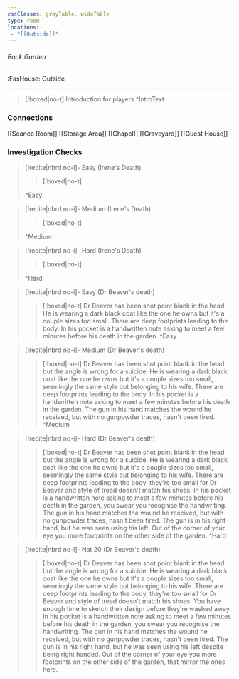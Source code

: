 ```yaml
---
cssClasses: grayTable, wideTable
type: room
locations:
 - "[[Outside]]"
---
```

###### Back Garden
<span class="sub2">:FasHouse: Outside</span>

---

> [!boxed|no-t]
> Introduction for players
>^IntroText
	
### Connections
[[Séance Room]]
[[Storage Area]]
[[Chapel]]
[[Graveyard]]
[[Guest House]]

### Investigation Checks

> [!recite|nbrd no-i]- Easy (Irene's Death)
> <br>
> 
>> [!boxed|no-t]
>> 	
>^Easy

> [!recite|nbrd no-i]- Medium (Irene's Death)
> <br>
> 
>> [!boxed|no-t]
>> 
>^Medium

> [!recite|nbrd no-i]- Hard (Irene's Death)
> <br>
> 
>> [!boxed|no-t]
>> 	
>^Hard

> [!recite|nbrd no-i]- Easy (Dr Beaver's death)
> <br>
> 
>> [!boxed|no-t]
>> Dr Beaver has been shot point blank in the head. He is wearing a dark black coat like the one he owns but it's a couple sizes too small. There are deep footprints leading to the body. In his pocket is a handwritten note asking to meet a few minutes before his death in the garden.
>^Easy

> [!recite|nbrd no-i]- Medium (Dr Beaver's death)
> <br>
> 
>> [!boxed|no-t]
>> Dr Beaver has been shot point blank in the head but the angle is wrong for a suicide. He is wearing a dark black coat like the one he owns but it's a couple sizes too small, seemingly the same style but belonging to his wife. There are deep footprints leading to the body. In his pocket is a handwritten note asking to meet a few minutes before his death in the garden. The gun in his hand matches the wound he received, but with no gunpowder traces, hasn't been fired.
>^Medium

> [!recite|nbrd no-i]- Hard (Dr Beaver's death)
> <br>
> 
>> [!boxed|no-t]
>> Dr Beaver has been shot point blank in the head but the angle is wrong for a suicide. He is wearing a dark black coat like the one he owns but it's a couple sizes too small, seemingly the same style but belonging to his wife. There are deep footprints leading to the body, they're too small for Dr Beaver and style of tread doesn't match his shoes. In his pocket is a handwritten note asking to meet a few minutes before his death in the garden, you swear you recognise the handwriting. The gun in his hand matches the wound he received, but with no gunpowder traces, hasn't been fired. The gun is in his right hand, but he was seen using his left. Out of the corner of your eye you more footprints on the other side of the garden.
>^Hard

> [!recite|nbrd no-i]- Nat 20 (Dr Beaver's death)
> <br>
> 
>> [!boxed|no-t]
>> Dr Beaver has been shot point blank in the head but the angle is wrong for a suicide. He is wearing a dark black coat like the one he owns but it's a couple sizes too small, seemingly the same style but belonging to his wife. There are deep footprints leading to the body, they're too small for Dr Beaver and style of tread doesn't match his shoes. You have enough time to sketch their design before they're washed away. In his pocket is a handwritten note asking to meet a few minutes before his death in the garden, you swear you recognise the handwriting. The gun in his hand matches the wound he received, but with no gunpowder traces, hasn't been fired. The gun is in his right hand, but he was seen using his left despite being right handed. Out of the corner of your eye you more footprints on the other side of the garden, that mirror the ones here.

